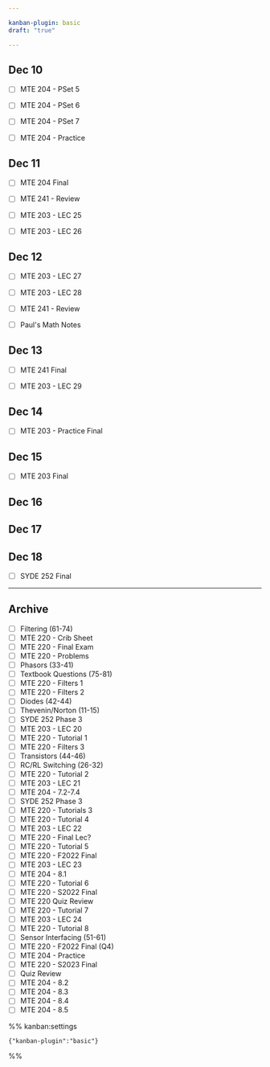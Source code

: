 ```yaml
---

kanban-plugin: basic
draft: "true"

---
```


## Dec 10

- [ ] MTE 204 - PSet 5
- [ ] MTE 204 - PSet 6
- [ ] MTE 204 - PSet 7
- [ ] MTE 204 - Practice


## Dec 11

- [ ] MTE 204 Final
- [ ] MTE 241 - Review
- [ ] MTE 203 - LEC 25
- [ ] MTE 203 - LEC 26


## Dec 12

- [ ] MTE 203 - LEC 27
- [ ] MTE 203 - LEC 28
- [ ] MTE 241 - Review
- [ ] Paul's Math Notes


## Dec 13

- [ ] MTE 241 Final
- [ ] MTE 203 - LEC 29


## Dec 14

- [ ] MTE 203 - Practice Final


## Dec 15

- [ ] MTE 203 Final


## Dec 16



## Dec 17



## Dec 18

- [ ] SYDE 252 Final


***

## Archive

- [ ] Filtering (61-74)
- [ ] MTE 220 - Crib Sheet
- [ ] MTE 220 - Final Exam
- [ ] MTE 220 - Problems
- [ ] Phasors (33-41)
- [ ] Textbook Questions (75-81)
- [ ] MTE 220 - Filters 1
- [ ] MTE 220 - Filters 2
- [ ] Diodes (42-44)
- [ ] Thevenin/Norton (11-15)
- [ ] SYDE 252 Phase 3
- [ ] MTE 203 - LEC 20
- [ ] MTE 220 - Tutorial 1
- [ ] MTE 220 - Filters 3
- [ ] Transistors (44-46)
- [ ] RC/RL Switching (26-32)
- [ ] MTE 220 - Tutorial 2
- [ ] MTE 203 - LEC 21
- [ ] MTE 204 - 7.2-7.4
- [ ] SYDE 252 Phase 3
- [ ] MTE 220 - Tutorials 3
- [ ] MTE 220 - Tutorial 4
- [ ] MTE 203 - LEC 22
- [ ] MTE 220 - Final Lec?
- [ ] MTE 220 - Tutorial 5
- [ ] MTE 220 - F2022 Final
- [ ] MTE 203 - LEC 23
- [ ] MTE 204 - 8.1
- [ ] MTE 220 - Tutorial 6
- [ ] MTE 220 - S2022 Final
- [ ] MTE 220 Quiz Review
- [ ] MTE 220 - Tutorial 7
- [ ] MTE 203 - LEC 24
- [ ] MTE 220 - Tutorial 8
- [ ] Sensor Interfacing (51-61)
- [ ] MTE 220 - F2022 Final (Q4)
- [ ] MTE 204 - Practice
- [ ] MTE 220 - S2023 Final
- [ ] Quiz Review
- [ ] MTE 204 - 8.2
- [ ] MTE 204 - 8.3
- [ ] MTE 204 - 8.4
- [ ] MTE 204 - 8.5

%% kanban:settings
```
{"kanban-plugin":"basic"}
```
%%